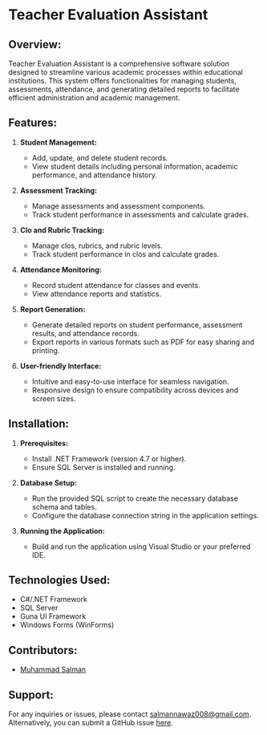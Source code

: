 # Teacher Evaluation Assistant

## Overview:
Teacher Evaluation Assistant is a comprehensive software solution designed to streamline various academic processes within educational institutions. This system offers functionalities for managing students, assessments, attendance, and generating detailed reports to facilitate efficient administration and academic management.

## Features:
1. **Student Management:**
   - Add, update, and delete student records.
   - View student details including personal information, academic performance, and attendance history.

2. **Assessment Tracking:**
   - Manage assessments and assessment components.
   - Track student performance in assessments and calculate grades.

3. **Clo and Rubric Tracking:**
   - Manage clos, rubrics, and rubric levels.
   - Track student performance in clos and calculate grades.     
   
4. **Attendance Monitoring:**
   - Record student attendance for classes and events.
   - View attendance reports and statistics.

5. **Report Generation:**
   - Generate detailed reports on student performance, assessment results, and attendance records.
   - Export reports in various formats such as PDF for easy sharing and printing.

6. **User-friendly Interface:**
   - Intuitive and easy-to-use interface for seamless navigation.
   - Responsive design to ensure compatibility across devices and screen sizes.

## Installation:
1. **Prerequisites:**
   - Install .NET Framework (version 4.7 or higher).
   - Ensure SQL Server is installed and running.

2. **Database Setup:**
   - Run the provided SQL script to create the necessary database schema and tables.
   - Configure the database connection string in the application settings.

3. **Running the Application:**
   - Build and run the application using Visual Studio or your preferred IDE.

## Technologies Used:
- C#/.NET Framework
- SQL Server
- Guna UI Framework
- Windows Forms (WinForms)

## Contributors:
- [Muhammad Salman](https://github.com/SalmanNawaz921)


## Support:
For any inquiries or issues, please contact salmannawaz008@gmail.com. Alternatively, you can submit a GitHub issue [here](https://github.com/SalmanNawaz921/Teacher-Evaluation-Assistant/issues).
